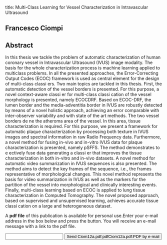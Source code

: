title: Multi-Class Learning for Vessel Characterization in Intravascular Ultrasound

## Francesco Ciompi

## Abstract
In this thesis we tackle the problem of automatic characterization of human coronary vessel in Intravascular Ultrasound (IVUS) image modality. The basis for the whole characterization process is machine learning applied to multiclass problems. In all the presented approaches, the Error-Correcting Output Codes (ECOC) framework is used as central element for the design of multi-class classi ers. Two main topics are tackled in this thesis. First, the automatic detection of the vessel borders is presented. For this purpose, a novel context-aware classi er for multi-class classi cation of the vessel morphology is presented, namely ECOCDRF. Based on ECOC-DRF, the lumen border and the media-adventitia border in IVUS are robustly detected by means of a novel holistic approach, achieving an error comparable with inter-observer variability and with state of the art methods. The two vessel borders de ne the atheroma area of the vessel. In this area, tissue characterization is required. For this purpose, we present a framework for automatic plaque characterization by processing both texture in IVUS images and spectral information in raw Radio Frequency data. Furthermore, a novel method for fusing in-vivo and in-vitro IVUS data for plaque characterization is presented, namely pSFFS. The method demonstrates to e ectively fuse data generating a classi er that improves the tissue characterization in both in-vitro and in-vivo datasets. A novel method for automatic video summarization in IVUS sequences is also presented. The method aims to detect the key frames of the sequence, i.e., the frames representative of morphological changes. This novel method represents the basis for video summarization in IVUS as well as the markers for the partition of the vessel into morphological and clinically interesting events. Finally, multi-class learning based on ECOC is applied to lung tissue characterization in Computed Tomography. The novel proposed approach, based on supervised and unsupervised learning, achieves accurate tissue classi cation on a large and heterogeneous dataset.

A <b>pdf file</b> of this publication is available for personal use.Enter your e-mail address in the box below and press the button. You will receive an e-mail message with a link to the pdf file.
<form action="sender.php">  <input type="text" name="email">  <input type="submit" value="Send Ciom12a.pdf:pdfCiom12a.pdf:PDF by e-mail"></form>
